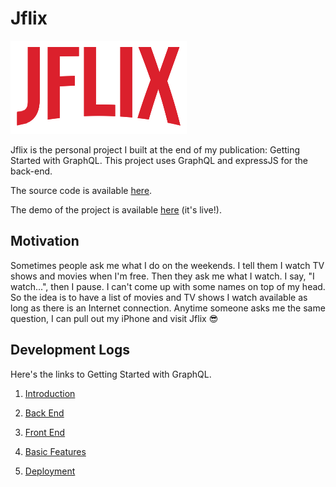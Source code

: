 # Jflix

![jflix](https://github.com/ioneone/Jflix/raw/master/jflix.png)

Jflix is the personal project I built at the end of my publication: Getting Started with GraphQL. This project uses GraphQL and expressJS for the back-end.

The source code is available <a href="https://github.com/ioneone/Jflix" target="_blank">here</a>.

The demo of the project is available <a href="https://jflix.herokuapp.com/" target="_blank">here</a> (it's live!).

## Motivation

Sometimes people ask me what I do on the weekends. I tell them I watch TV shows and movies when I'm free. Then they ask me what I watch. I say, "I watch...", then I pause. I can't come up with some names on top of my head. So the idea is to have a list of movies and TV shows I watch available as long as there is an Internet connection. Anytime someone asks me the same question, I can pull out my iPhone and visit Jflix 😎

## Development Logs

Here's the links to Getting Started with GraphQL.

1. <a href="https://medium.com/@ionejunhong/getting-started-with-graphql-a1cc7951ef39?source=friends_link&sk=4785daf7f0bc80f7d25150f3a903932d" target="_blank">Introduction</a>  
  
2. <a href="https://medium.com/better-programming/getting-started-with-graphql-5cd8e7c66909?source=friends_link&sk=1ca5c58e69b339b4736f258bb9ba850f" target="_blank">Back End</a>  
  
3. <a href="https://medium.com/@ionejunhong/getting-started-with-graphql-54bfa51a848f?source=friends_link&sk=f48adbca4d28f422a73060fef671dc55" target="_blank">Front End</a>  
  
4. <a href="https://medium.com/@ionejunhong/getting-started-with-graphql-a281b14a560d?source=friends_link&sk=065e2e6473674e6203a4bdb35fedd77e" target="_blank">Basic Features</a>  
  
5. <a href="https://medium.com/@ionejunhong/getting-started-with-graphql-77f03d611136?source=friends_link&sk=08d24543d3ef0d724748c84e4e54e79e" target="_blank">Deployment</a>
